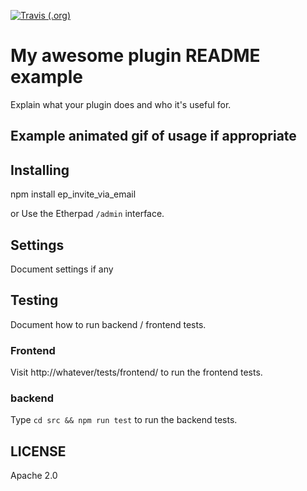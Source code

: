 [![Travis (.org)](https://api.travis-ci.org/JohnMcLear/ep_invite_via_email.git.svg?branch=develop)](https://travis-ci.org/github/JohnMcLear/ep_invite_via_email.git)

# My awesome plugin README example
Explain what your plugin does and who it's useful for.

## Example animated gif of usage if appropriate

## Installing
npm install ep_invite_via_email

or Use the Etherpad ``/admin`` interface.

## Settings
Document settings if any

## Testing
Document how to run backend / frontend tests.

### Frontend

Visit http://whatever/tests/frontend/ to run the frontend tests.

### backend

Type ``cd src && npm run test`` to run the backend tests.

## LICENSE
Apache 2.0

